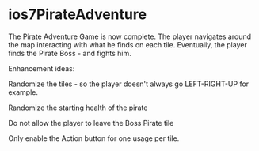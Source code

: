 # ios7PirateAdventure

The Pirate Adventure Game is now complete.
The player navigates around the map interacting with what he finds on each tile.
Eventually, the player finds the Pirate Boss - and fights him.

Enhancement ideas:

Randomize the tiles - so the player doesn't always go LEFT-RIGHT-UP for example.

Randomize the starting health of the pirate

Do not allow the player to leave the Boss Pirate tile

Only enable the Action button for one usage per tile.

